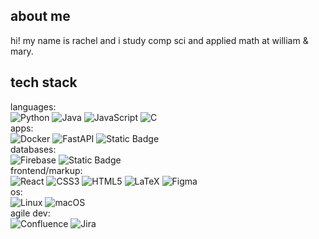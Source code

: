## about me
hi! my name is rachel and i study comp sci and applied math at william & mary.
 
## tech stack
languages:\
![Python](https://img.shields.io/badge/python-3670A0?style=flat&logo=python&logoColor=ffdd54) ![Java](https://img.shields.io/badge/java-%23ED8B00.svg?style=flat&logo=openjdk&logoColor=white) ![JavaScript](https://img.shields.io/badge/javascript-%23323330.svg?style=flat&logo=javascript&logoColor=%23F7DF1E) ![C](https://img.shields.io/badge/c-%2300599C.svg?style=flat&logo=c&logoColor=white)\
apps:\
![Docker](https://img.shields.io/badge/docker-3670A0?style=flat&logo=python&logoColor=ffdd54) ![FastAPI](https://img.shields.io/badge/FastAPI-005571?style=flat&logo=fastapi) ![Static Badge](https://img.shields.io/badge/langchain-blue)\
databases:\
![Firebase](https://img.shields.io/badge/firebase-a08021?style=flat&logo=firebase&logoColor=ffcd34) ![Static Badge](https://img.shields.io/badge/qdrant-red)\
frontend/markup:\
![React](https://img.shields.io/badge/react-%2320232a.svg?style=flat&logo=react&logoColor=%2361DAFB) ![CSS3](https://img.shields.io/badge/css3-%231572B6.svg?style=flat&logo=css3&logoColor=white) ![HTML5](https://img.shields.io/badge/html5-%23E34F26.svg?style=flat&logo=html5&logoColor=white)  ![LaTeX](https://img.shields.io/badge/latex-%23008080.svg?style=flat&logo=latex&logoColor=white) ![Figma](https://img.shields.io/badge/figma-%23F24E1E.svg?style=flat&logo=figma&logoColor=white)\
os:\
![Linux](https://img.shields.io/badge/Linux-FCC624?style=flat&logo=linux&logoColor=black) ![macOS](https://img.shields.io/badge/mac%20os-000000?style=flat&logo=macos&logoColor=F0F0F0)\
agile dev:\
![Confluence](https://img.shields.io/badge/confluence-%23172BF4.svg?style=flat&logo=confluence&logoColor=white) ![Jira](https://img.shields.io/badge/jira-%230A0FFF.svg?style=flat&logo=jira&logoColor=white)
